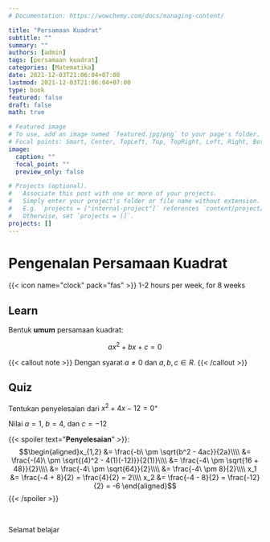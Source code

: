 ```yaml
---
# Documentation: https://wowchemy.com/docs/managing-content/

title: "Persamaan Kuadrat"
subtitle: ""
summary: ""
authors: [admin]
tags: [persamaan kuadrat]
categories: [Matematika]
date: 2021-12-03T21:06:04+07:00
lastmod: 2021-12-03T21:06:04+07:00
type: book
featured: false
draft: false
math: true

# Featured image
# To use, add an image named `featured.jpg/png` to your page's folder.
# Focal points: Smart, Center, TopLeft, Top, TopRight, Left, Right, BottomLeft, Bottom, BottomRight.
image:
  caption: ""
  focal_point: ""
  preview_only: false

# Projects (optional).
#   Associate this post with one or more of your projects.
#   Simply enter your project's folder or file name without extension.
#   E.g. `projects = ["internal-project"]` references `content/project/deep-learning/index.md`.
#   Otherwise, set `projects = []`.
projects: []
---
```


# Pengenalan Persamaan Kuadrat

<!--more-->

{{< icon name="clock" pack="fas" >}} 1-2 hours per week, for 8 weeks

## Learn

Bentuk **umum** persamaan kuadrat:

$$
ax^2 + bx + c = 0
$$

{{< callout note >}}
Dengan syarat $a \neq 0$ dan $a, b, c \in R$.
{{< /callout >}}

## Quiz

Tentukan penyelesaian dari $x^2 + 4x - 12 = 0$"


Nilai $a = 1$, $b = 4$, dan $c = -12$


{{< spoiler text="**Penyelesaian**" >}}:
$$\begin{aligned}x_{1,2} &= \frac{-b\ \pm \sqrt{b^2 - 4ac}}{2a}\\\\ &= \frac{-(4)\ \pm \sqrt{(4)^2 - 4(1)(-12)}}{2(1)}\\\\    &= \frac{-4\ \pm \sqrt{16 + 48}}{2}\\\\ &= \frac{-4\ \pm \sqrt{64}}{2}\\\\ &= \frac{-4\ \pm 8}{2}\\\\ x_1 &= \frac{-4 + 8}{2} = \frac{4}{2} = 2\\\\ x_2 &= \frac{-4 - 8}{2} = \frac{-12}{2} = -6 \end{aligned}$$
{{< /spoiler >}}

<br>

Selamat belajar
